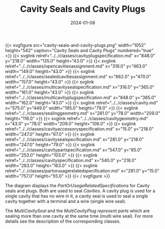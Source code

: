 ﻿---
title: Cavity Seals and Cavity Plugs
toc: false
type: specs
layout: diagram
date: "2024-01-08"
draft: false
specification: VEC
version: 2.1.0
documentType: "Recommendation"
elementType: Diagram
classes:
  - CavityPlugSpecification
  - OpenCavitiesAssignment
  - SealedCavitiesAssignment
  - MultiCavitySealSpecification
  - MultiCavityPlugSpecification
  - Cavity
  - SealingGeometry
  - CavityGeometry
  - CavityAccessorySpecification
  - CavitySealSpecification
  - CavityPartSpecification
  - CavitySpecification
  - PartOrUsageRelatedSpecification
menu:
  VEC-2.1.0:    
    parent: component-characteristics
    identifier: component-characteristics/cavity-seals-and-cavity-plugs
    weight: 1005013 

# Prev/next pager order (if `docs_section_pager` enabled in `params.toml`)
weight: 1005013
---
{{< svgfigure src="cavity-seals-and-cavity-plugs.png" width="1052" height="542" caption="Cavity Seals and Cavity Plugs" numbered="true" >}}
  {{< svglink relref="../../classes/cavityplugspecification.md" x="848.0" y="218.0" width="135.0" height="43.0" >}}
  {{< svglink relref="../../classes/opencavitiesassignment.md" x="316.0" y="463.0" width="149.0" height="43.0" >}}
  {{< svglink relref="../../classes/sealedcavitiesassignment.md" x="862.0" y="470.0" width="157.0" height="43.0" >}}
  {{< svglink relref="../../classes/multicavitysealspecification.md" x="316.0" y="365.0" width="161.0" height="43.0" >}}
  {{< svglink relref="../../classes/multicavityplugspecification.md" x="848.0" y="365.0" width="162.0" height="43.0" >}}
  {{< svglink relref="../../classes/cavity.md" x="575.0" y="449.0" width="195.0" height="79.0" >}}
  {{< svglink relref="../../classes/sealinggeometry.md" x="281.0" y="78.0" width="209.0" height="118.0" >}}
  {{< svglink relref="../../classes/cavitygeometry.md" x="43.0" y="78.0" width="209.0" height="106.0" >}}
  {{< svglink relref="../../classes/cavityaccessoryspecification.md" x="15.0" y="218.0" width="247.0" height="67.0" >}}
  {{< svglink relref="../../classes/cavitysealspecification.md" x="281.0" y="218.0" width="247.0" height="79.0" >}}
  {{< svglink relref="../../classes/cavitypartspecification.md" x="547.0" y="85.0" width="253.0" height="103.0" >}}
  {{< svglink relref="../../classes/cavityspecification.md" x="540.0" y="218.0" width="283.0" height="163.0" >}}
  {{< svglink relref="../../classes/partorusagerelatedspecification.md" x="281.0" y="15.0" width="757.0" height="55.0" >}}
{{< / svgfigure >}}
<p> The diagram displays the <i>PartOrUsageRelatedSpecifications</i> for Cavity seals and plugs. Both are used to seal <i>Cavities</i>. A cavity plug is used for a single cavity that has no wire in it, a cavity seal is used to seal a single cavity together with a terminal and a wire (single wire seal).      </p>      <p> The <i>MultiCavitySeal</i> and the <i>MultiCavityPlug represent parts </i>which are sealing more than one cavity at the same time (multi wire seal). For more details see the description of the corresponding classes.      </p>